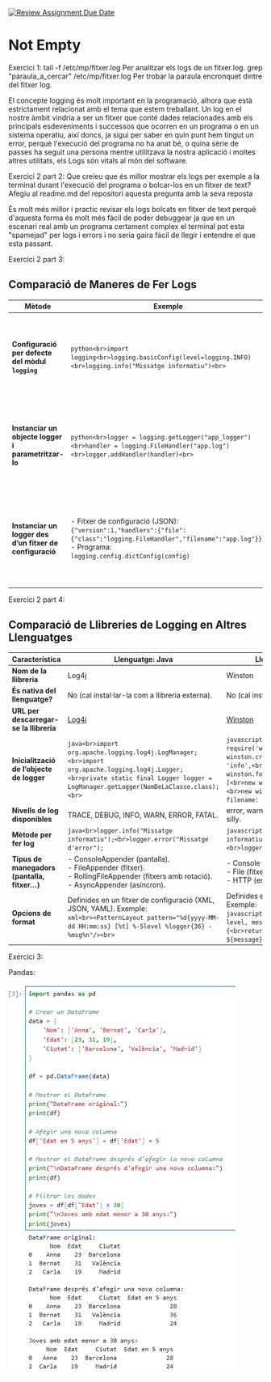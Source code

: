 [![Review Assignment Due Date](https://classroom.github.com/assets/deadline-readme-button-22041afd0340ce965d47ae6ef1cefeee28c7c493a6346c4f15d667ab976d596c.svg)](https://classroom.github.com/a/ULiw8LbN)
# Not Empty
Exercici 1:
tail -f /etc/mp/fitxer.log Per analitzar els logs de un fitxer.log. 
grep "paraula_a_cercar" /etc/mp/fitxer.log Per trobar la paraula encronquet dintre del fitxer log.


El concepte logging és molt important en la programació, alhora que està estrictament
relacionat amb el tema que estem treballant. Un log en el nostre àmbit vindria a ser
un fitxer que conté dades relacionades amb els principals esdeveniments i successos
que ocorren en un programa o en un sistema operatiu, així doncs, ja sigui per saber
en quin punt hem tingut un error, perquè l&#39;execució del programa no ha anat bé, o
quina sèrie de passes ha seguit una persona mentre utilitzava la nostra aplicació i
moltes altres utilitats, els Logs són vitals al món del software.






Exercici 2 part 2:
Que creieu que és millor mostrar els logs per exemple a la terminal durant l'execució del programa o bolcar-los en un fitxer de text? 
Afegiu al readme.md del repositori aquesta pregunta amb la seva reposta 

És molt més millor i practic revisar els logs bolcats en fitxer de text perqué d'aquesta forma és molt més fàcil de poder debuggear
ja que en un escenari real amb un programa certament complex el terminal pot esta "spamejad" per logs i errors i no seria gaira fàcil de llegir 
i entendre el que esta passant.

Exercici 2 part 3:
## Comparació de Maneres de Fer Logs

| **Mètode**                                           | **Exemple**                                                                                                                                   | **Avantatges**                                                                                       | **Desavantatges**                                                                                     |
|------------------------------------------------------|-----------------------------------------------------------------------------------------------------------------------------------------------|------------------------------------------------------------------------------------------------------|--------------------------------------------------------------------------------------------------------|
| **Configuració per defecte del mòdul `logging`**     | ```python<br>import logging<br>logging.basicConfig(level=logging.INFO)<br>logging.info("Missatge informatiu")<br>```                          | - Fàcil d'implementar<br>- Ideal per a projectes petits<br>- No cal configurar explícitament *handlers* ni *formatters*. | - Limitat en funcionalitat<br>- Difícil d'adaptar en aplicacions grans<br>- No suporta configuracions avançades. |
| **Instanciar un objecte logger i parametritzar-lo**  | ```python<br>logger = logging.getLogger("app_logger")<br>handler = logging.FileHandler("app.log")<br>logger.addHandler(handler)<br>```        | - Alta flexibilitat<br>- Suporta múltiples *handlers* i configuracions avançades.<br>- Pot separar el *logging* per mòduls. | - Necessita més codi per a configuració inicial<br>- Pot ser confús si no està ben documentat.          |
| **Instanciar un logger des d’un fitxer de configuració** | - Fitxer de configuració (JSON):<br>`{"version":1,"handlers":{"file":{"class":"logging.FileHandler","filename":"app.log"}}}`<br>- Programa:<br>`logging.config.dictConfig(config)` | - Centralitza configuracions complexes<br>- Pot ser fàcilment modificable sense tocar el codi<br>- Ideal per a grans aplicacions. | - Afegir fitxers externs pot complicar la distribució<br>- No és intuïtiu si no es coneixen els formats. |




Exercici 2 part 4:

## Comparació de Llibreries de Logging en Altres Llenguatges

| **Característica**                 | **Llenguatge: Java**                      | **Llenguatge: JavaScript**               |
|------------------------------------|-------------------------------------------|------------------------------------------|
| **Nom de la llibreria**            | Log4j                                     | Winston                                  |
| **És nativa del llenguatge?**      | No (cal instal·lar-la com a llibreria externa). | No (cal instal·lar-la via npm).          |
| **URL per descarregar-se la llibreria** | [Log4j](https://logging.apache.org/log4j/) | [Winston](https://github.com/winstonjs/winston) |
| **Inicialització de l’objecte de logger** | ```java<br>import org.apache.logging.log4j.LogManager;<br>import org.apache.logging.log4j.Logger;<br>private static final Logger logger = LogManager.getLogger(NomDeLaClasse.class);<br>``` | ```javascript<br>const winston = require('winston');<br>const logger = winston.createLogger({<br>level: 'info',<br>format: winston.format.json(),<br>transports: [<br>new winston.transports.Console(),<br>new winston.transports.File({ filename: 'app.log' })<br>]<br>});<br>``` |
| **Nivells de log disponibles**     | TRACE, DEBUG, INFO, WARN, ERROR, FATAL.   | error, warn, info, http, verbose, debug, silly. |
| **Mètode per fer log**             | ```java<br>logger.info("Missatge informatiu");<br>logger.error("Missatge d'error");``` | ```javascript<br>logger.info("Missatge informatiu");<br>logger.error("Missatge d'error");``` |
| **Tipus de manegadors (pantalla, fitxer…)** | - ConsoleAppender (pantalla).<br>- FileAppender (fitxer).<br>- RollingFileAppender (fitxers amb rotació).<br>- AsyncAppender (asíncron). | - Console (pantalla).<br>- File (fitxer).<br>- HTTP (envia logs via HTTP). |
| **Opcions de format**              | Definides en un fitxer de configuració (XML, JSON, YAML). Exemple:<br>```xml<br><PatternLayout pattern="%d{yyyy-MM-dd HH:mm:ss} [%t] %-5level %logger{36} - %msg%n"/><br>``` | Definides en la configuració de Winston. Exemple:<br>```javascript<br>winston.format.printf(({ level, message, timestamp }) => {<br>return `${timestamp} ${level}: ${message}`;<br>});<br>``` |



Exercici 3:

Pandas:

![Alt text](/Images/Screenshot_2024-11-29_194346.png)
